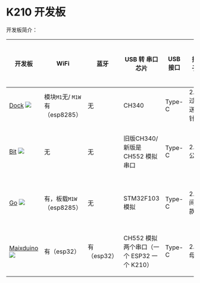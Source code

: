 K210 开发板
============

开发板简介：

| 开发板 | WiFi | 蓝牙 | USB 转 串口芯片 | USB 接口 | 排针座子类型| 供电 | 摄像头接口 | 屏幕接口 | 板载单麦 | 加速度计 | 音频功放 | Micro SD 卡槽 | 内存大小 | Flash 大小 |
| ----- |  ---- | --- | -------------- | ------- | --------- | --- | -------- | ------- | ------- | ------ | ------- | ------------ | ------- | --------- |
| [Dock](dock.md)  ![](https://cdn.sipeed.com/wiki/maix/board/Dan_Dock.png) | 模块`M1`无/ `M1W`有（esp8285） | 无 |  CH340 | Type-C | 2.54mm 过孔(赠送公排针) | USB供电/外接5V供电 | FPC座子 | FPC座子 | 有 | 无 | PAM8403 双声道 | 有，短体座子 | 6+2MB | 16MB|
| [Bit](bit.md)  ![](https://cdn.sipeed.com/wiki/maix/board/BiT.png) | 无 | 无 |  旧版CH340/新版是 CH552 模拟串口 | Type-C | 2.54mm公排针 | USB供电/外接5V供电 | FPC座子 | FPC座子 | 旧版无/新版有 | 无 | 无 | 有，自锁式 | 6+2MB | 16MB|
| [Go](go.md)  ![](https://cdn.sipeed.com/wiki/maix/board/Go.jpg) | 有，板载`M1W`（esp8285） | 无 |  STM32F103模拟 | Type-C | 2.54mm 间距短款排针 | USB供电/外接5V供电/锂电池供电 | FPC座子 | FPC座子 | 有 | MSA300 | PAM8403 双声道 | 有，自锁式 | 6+2MB | 16MB|
| [Maixduino](maixduino.md) ![](https://cdn.sipeed.com/wiki/maix/board/maixduino_0.png) | 有（esp32） | 有（esp32） |  CH552 模拟两个串口（一个 ESP32 一个 K210） | Type-C | 2.54mm 母排座 | USB供电 / DC-050 2.1mm 6V~12V | FPC座子 | FPC座子 | 有 | 无 | NS4150 单声道 + 1.25mm 座子 | 有，短体座子 | 6+2MB | 16MB|

